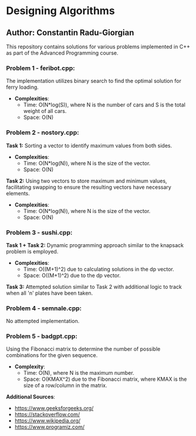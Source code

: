 # Designing Algorithms

## Author: Constantin Radu-Giorgian

This repository contains solutions for various problems implemented in C++ as part of the Advanced Programming course.

### Problem 1 - feribot.cpp:
The implementation utilizes binary search to find the optimal solution for ferry loading.

- **Complexities**:
  - Time: O(N*log(S)), where N is the number of cars and S is the total weight of all cars.
  - Space: O(N)

### Problem 2 - nostory.cpp:

**Task 1:**
Sorting a vector to identify maximum values from both sides.

- **Complexities**:
  - Time: O(N*log(N)), where N is the size of the vector.
  - Space: O(N)

**Task 2:**
Using two vectors to store maximum and minimum values, facilitating swapping to ensure the resulting vectors have necessary elements.

- **Complexities**:
  - Time: O(N*log(N)), where N is the size of the vector.
  - Space: O(N)

### Problem 3 - sushi.cpp:

**Task 1 + Task 2:**
Dynamic programming approach similar to the knapsack problem is employed.

- **Complexities**:
  - Time: O((M+1)^2) due to calculating solutions in the dp vector.
  - Space: O((M+1)^2) due to the dp vector.

**Task 3:**
Attempted solution similar to Task 2 with additional logic to track when all 'n' plates have been taken.

### Problem 4 - semnale.cpp:
No attempted implementation.

### Problem 5 - badgpt.cpp:
Using the Fibonacci matrix to determine the number of possible combinations for the given sequence.

- **Complexity**:
  - Time: O(N), where N is the maximum number.
  - Space: O(KMAX^2) due to the Fibonacci matrix, where KMAX is the size of a row/column in the matrix.

**Additional Sources**:
- https://www.geeksforgeeks.org/
- https://stackoverflow.com/
- https://www.wikipedia.org/
- https://www.programiz.com/
